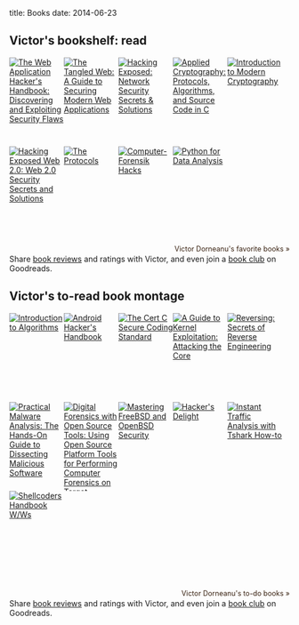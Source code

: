 title: Books
date: 2014-06-23

<style type="text/css" media="screen">
        .gr_grid_container {
          /* customize grid container div here. eg: width: 500px; */
        }

        .gr_grid_book_container {
          /* customize book cover container div here */
          float: left;
          width: 98px;
          height: 160px;
          padding: 0px 0px;
          overflow: hidden;
        }
</style>
<div id="gr_grid_widget_1403529580">
        <!-- Show static html as a placeholder in case js is not enabled - javascript include will override this if things work -->
            <h2>
      <a href="https://www.goodreads.com/review/list/32499148-victor-dorneanu?shelf=read&utm_medium=api&utm_source=grid_widget" style="text-decoration: none;">Victor's bookshelf: read</a>
    </h2>
  <div class="gr_grid_container">
    <div class="gr_grid_book_container"><a href="https://www.goodreads.com/book/show/1914619.The_Web_Application_Hacker_s_Handbook" title="The Web Application Hacker's Handbook: Discovering and Exploiting Security Flaws"><img alt="The Web Application Hacker's Handbook: Discovering and Exploiting Security Flaws" border="0" src="https://d.gr-assets.com/books/1347415849m/1914619.jpg" /></a></div>
    <div class="gr_grid_book_container"><a href="https://www.goodreads.com/book/show/11553604-the-tangled-web" title="The Tangled Web: A Guide to Securing Modern Web Applications"><img alt="The Tangled Web: A Guide to Securing Modern Web Applications" border="0" src="https://d.gr-assets.com/books/1344675366m/11553604.jpg" /></a></div>
    <div class="gr_grid_book_container"><a href="https://www.goodreads.com/book/show/205816.Hacking_Exposed" title="Hacking Exposed: Network Security Secrets & Solutions (Hacking Exposed)"><img alt="Hacking Exposed: Network Security Secrets & Solutions" border="0" src="https://d.gr-assets.com/books/1400033432m/205816.jpg" /></a></div>
    <div class="gr_grid_book_container"><a href="https://www.goodreads.com/book/show/351301.Applied_Cryptography" title="Applied Cryptography: Protocols, Algorithms, and Source Code in C"><img alt="Applied Cryptography: Protocols, Algorithms, and Source Code in C" border="0" src="https://d.gr-assets.com/books/1387734235m/351301.jpg" /></a></div>
    <div class="gr_grid_book_container"><a href="https://www.goodreads.com/book/show/1529053.Introduction_to_Modern_Cryptography" title="Introduction to Modern Cryptography"><img alt="Introduction to Modern Cryptography" border="0" src="https://d.gr-assets.com/books/1356186111m/1529053.jpg" /></a></div>
    <div class="gr_grid_book_container"><a href="https://www.goodreads.com/book/show/741175.Hacking_Exposed_Web_2_0" title="Hacking Exposed Web 2.0: Web 2.0 Security Secrets and Solutions"><img alt="Hacking Exposed Web 2.0: Web 2.0 Security Secrets and Solutions" border="0" src="https://d.gr-assets.com/books/1401074830m/741175.jpg" /></a></div>
    <div class="gr_grid_book_container"><a href="https://www.goodreads.com/book/show/505560.The_Protocols" title="The Protocols (TCP/IP Illustrated, Volume 1)"><img alt="The Protocols" border="0" src="https://d.gr-assets.com/books/1348004070m/505560.jpg" /></a></div>
    <div class="gr_grid_book_container"><a href="https://www.goodreads.com/book/show/19072832-computer-forensik-hacks" title="Computer-Forensik Hacks (German Edition)"><img alt="Computer-Forensik Hacks" border="0" src="https://d.gr-assets.com/books/1385850200m/19072832.jpg" /></a></div>
    <div class="gr_grid_book_container"><a href="https://www.goodreads.com/book/show/14744694-python-for-data-analysis" title="Python for Data Analysis"><img alt="Python for Data Analysis" border="0" src="https://d.gr-assets.com/books/1356132971m/14744694.jpg" /></a></div>
    <br style="clear: both"/><br/><a href="https://www.goodreads.com/user/show/32499148-victor-dorneanu" class="gr_grid_branding" style="font-size: .9em; color: #382110; text-decoration: none; float: right; clear: both">Victor Dorneanu's favorite books »</a>
  <noscript><br/>Share <a href="/">book reviews</a> and ratings with Victor, and even join a <a href="/group">book club</a> on Goodreads.</noscript>
</div>

</div>
<script src="https://www.goodreads.com/review/grid_widget/32499148.Victor's%20bookshelf:%20read?cover_size=medium&hide_link=&hide_title=&num_books=100&order=a&shelf=read&sort=date_read&widget_id=1403529580" type="text/javascript" charset="utf-8"></script>

<style type="text/css" media="screen">
        .gr_grid_container {
          /* customize grid container div here. eg: width: 500px; */
        }

        .gr_grid_book_container {
          /* customize book cover container div here */
          float: left;
          width: 98px;
          height: 160px;
          padding: 0px 0px;
          overflow: hidden;
        }
</style>
<div id="gr_grid_widget_1403538831">
        <!-- Show static html as a placeholder in case js is not enabled - javascript include will override this if things work -->
            <h2>
      <a href="https://www.goodreads.com/review/list/32499148-victor-dorneanu?shelf=to-read&utm_medium=api&utm_source=grid_widget" style="text-decoration: none;">Victor's to-read book montage</a>
    </h2>
  <div class="gr_grid_container">
    <div class="gr_grid_book_container"><a href="https://www.goodreads.com/book/show/108986.Introduction_to_Algorithms" title="Introduction to Algorithms"><img alt="Introduction to Algorithms" border="0" src="https://d.gr-assets.com/books/1387741681m/108986.jpg" /></a></div>
    <div class="gr_grid_book_container"><a href="https://www.goodreads.com/book/show/17628293-android-hacker-s-handbook" title="Android Hacker's Handbook"><img alt="Android Hacker's Handbook" border="0" src="https://d.gr-assets.com/books/1393787778m/17628293.jpg" /></a></div>
    <div class="gr_grid_book_container"><a href="https://www.goodreads.com/book/show/5488784-the-cert-c-secure-coding-standard" title="The Cert C Secure Coding Standard"><img alt="The Cert C Secure Coding Standard" border="0" src="https://d.gr-assets.com/books/1347916408m/5488784.jpg" /></a></div>
    <div class="gr_grid_book_container"><a href="https://www.goodreads.com/book/show/9224826-a-guide-to-kernel-exploitation" title="A Guide to Kernel Exploitation: Attacking the Core"><img alt="A Guide to Kernel Exploitation: Attacking the Core" border="0" src="https://d.gr-assets.com/books/1348259218m/9224826.jpg" /></a></div>
    <div class="gr_grid_book_container"><a href="https://www.goodreads.com/book/show/1067264.Reversing" title="Reversing: Secrets of Reverse Engineering"><img alt="Reversing: Secrets of Reverse Engineering" border="0" src="https://d.gr-assets.com/books/1348252738m/1067264.jpg" /></a></div>
    <div class="gr_grid_book_container"><a href="https://www.goodreads.com/book/show/10677461-practical-malware-analysis" title="Practical Malware Analysis: The Hands-On Guide to Dissecting Malicious Software"><img alt="Practical Malware Analysis: The Hands-On Guide to Dissecting Malicious Software" border="0" src="https://d.gr-assets.com/books/1344702932m/10677461.jpg" /></a></div>
    <div class="gr_grid_book_container"><a href="https://www.goodreads.com/book/show/8985825-digital-forensics-with-open-source-tools" title="Digital Forensics with Open Source Tools: Using Open Source Platform Tools for Performing Computer Forensics on Target.. Systems: Windows, Mac, Linux, Unix, etc"><img alt="Digital Forensics with Open Source Tools: Using Open Source Platform Tools for Performing Computer Forensics on Target.. Systems: Windows, Mac, Linux, Unix, etc" border="0" src="https://d.gr-assets.com/books/1348417795m/8985825.jpg" /></a></div>
    <div class="gr_grid_book_container"><a href="https://www.goodreads.com/book/show/112390.Mastering_FreeBSD_and_OpenBSD_Security" title="Mastering FreeBSD and OpenBSD Security"><img alt="Mastering FreeBSD and OpenBSD Security" border="0" src="https://d.gr-assets.com/books/1328834322m/112390.jpg" /></a></div>
    <div class="gr_grid_book_container"><a href="https://www.goodreads.com/book/show/276079.Hacker_s_Delight" title="Hacker's Delight"><img alt="Hacker's Delight" border="0" src="https://d.gr-assets.com/books/1385216522m/276079.jpg" /></a></div>
    <div class="gr_grid_book_container"><a href="https://www.goodreads.com/book/show/18008687-instant-traffic-analysis-with-tshark-how-to" title="Instant Traffic Analysis with Tshark How-to"><img alt="Instant Traffic Analysis with Tshark How-to" border="0" src="https://d.gr-assets.com/books/1393118952m/18008687.jpg" /></a></div>
    <div class="gr_grid_book_container"><a href="https://www.goodreads.com/book/show/617121.Shellcoders_Handbook_W_Ws" title="Shellcoders Handbook W/Ws"><img alt="Shellcoders Handbook W/Ws" border="0" src="https://d.gr-assets.com/books/1348232032m/617121.jpg" /></a></div>
    <br style="clear: both"/><br/><a href="https://www.goodreads.com/user/show/32499148-victor-dorneanu" class="gr_grid_branding" style="font-size: .9em; color: #382110; text-decoration: none; float: right; clear: both">Victor Dorneanu's to-do books »</a>
  <noscript><br/>Share <a href="/">book reviews</a> and ratings with Victor, and even join a <a href="/group">book club</a> on Goodreads.</noscript>
</div>
</div>
<script src="https://www.goodreads.com/review/grid_widget/32499148.Victor's%20to-read%20book%20montage?cover_size=medium&hide_link=&hide_title=&num_books=100&order=a&shelf=to-read&sort=date_added&widget_id=1403538831" type="text/javascript" charset="utf-8"></script>

